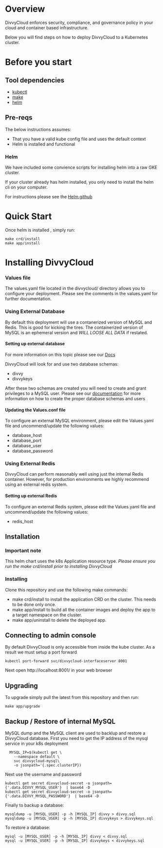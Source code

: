 
# Overview

DivvyCloud enforces security, compliance, and governance policy in your cloud and container based infrastructure.

Below you will find steps on how to deploy DivvyCloud to a Kubernetes cluster. 

# Before you start

## Tool dependencies

- [kubectl](https://kubernetes.io/docs/tasks/tools/install-kubectl/)
- [make](https://www.gnu.org/software/make/)
- [helm](https://helm.sh/)

## Pre-reqs

The below instructions assumes:

 - That you have a valid kube config file and uses the default context
 - Helm is installed and functional

### Helm
We have included some convience scripts for installing helm into a raw GKE cluster. 

If your cluster already has helm installed, you  only need to install the helm cli on your computer. 

For instructions please see the [Helm github](https://github.com/helm/helm)


# Quick Start
Once helm is installed , simply run:

```
make crd/install
make app/install 
```

# Installing DivvyCloud

### Values file

  The values.yaml file located in the divvycloud/ directory allows you to configure your deployment.
  Please see the comments in the values.yaml for further documentation. 

### Using External Database
  By default this deployment will use a contanerized version of MySQL and Redis. This is good for kicking the tires. 
  The containerized version of MySQL is an ephemeral version and *WILL LOOSE ALL DATA* if restated. 

#### Setting up external database
For more information on this topic please see our [Docs](http://docs.divvycloud.com/latest/installation/legacy.html)

DivvyCloud will look for and use two database schemas: 

- divvy
- divvykeys

After these two schemas are created you will need to create and grant privileges to a MySQL user. Please see our [documentation](http://docs.divvycloud.com/latest/installation/legacy.html) for more information on how to create the proper database schemas and users

#### Updating the Values.conf file 

To configure an external MySQL environment, please edit the Values.yaml file and uncommend/update the following values:

- database_host
- database_port
- database_user
- database_password 

### Using External Redis

DivvyCloud can perform reasonably well using just the internal Redis container. However, for production environments we highly recommend 
using an external redis system. 

#### Setting up external Redis 

To configure an external Redis system, please edit the Values.yaml file and uncommend/update the following values:

- redis_host

## Installation 

### Important note
This helm chart uses the k8s Application resource type. 
*Please ensure you run the make crd/install prior to installing DivvyCloud*

### Installing 
Clone this repository and use the following make commands:

* make crd/install to install the application CRD on the cluster. This needs to be done only once.
* make app/install to build all the container images and deploy the app to a target namespace on the cluster.
* make app/uninstall to delete the deployed app.

## Connecting to admin console

By default DivvyCloud is only accessible from inside the kube cluster. As a result we must setup a port forward

```
kubectl port-forward svc/divvycloud-interfaceserver 8001

```

Next open http://localhost:8001/ in your web browser

## Upgrading 

  To upgrade simply pull the latest from this repository and then run:

  ```
  make app/upgrade
  ```
  

## Backup / Restore of internal MySQL

MySQL dump and the MySQL client are used to backlup and restore a DivvyCloud database.
First you need to get the IP address of the mysql service in your k8s deployment 

```
  MYSQL_IP=$(kubectl get \
    --namespace default \
    svc divvycloud-mysql\
    -o jsonpath='{.spec.clusterIP})

```

Next use the username and password
```
kubectl get secret divvycloud-secret -o jsonpath={'.data.DIVVY_MYSQL_USER'}  | base64 -D
kubectl get secret divvycloud-secret -o jsonpath={'.data.DIVVY_MYSQL_PASSWORD'}  | base64 -D
```

Finally to backup a database:
```
mysqldump -u [MYSQL_USER] -p -h [MYSQL_IP] divvy > divvy.sql
mysqldump -u [MYSQL_USER] -p -h [MYSQL_IP] divvykeys > divvykeys.sql
```

To restore a database:

```
mysql -u [MYSQL_USER] -p -h [MYSQL_IP] divvy < divvy.sql
mysql -u [MYSQL_USER] -p -h [MYSQL_IP] divvykeys < divvykeys.sql
```

